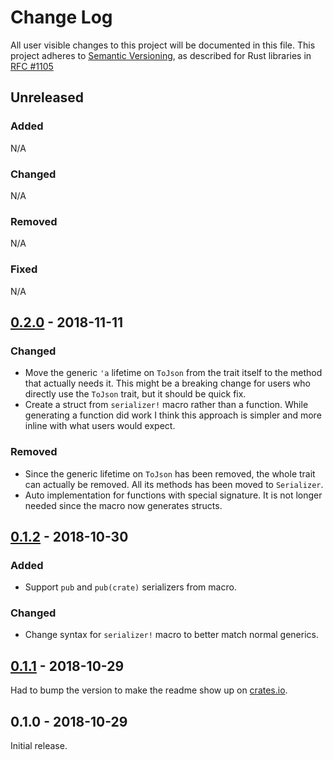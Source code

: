 # Change Log

All user visible changes to this project will be documented in this file.
This project adheres to [Semantic Versioning](http://semver.org/), as described
for Rust libraries in [RFC #1105](https://github.com/rust-lang/rfcs/blob/master/text/1105-api-evolution.md)

## Unreleased

### Added

N/A

### Changed

N/A

### Removed

N/A

### Fixed

N/A

## [0.2.0] - 2018-11-11

### Changed

- Move the generic `'a` lifetime on `ToJson` from the trait itself to the method that actually needs it. This might be a breaking change for users who directly use the `ToJson` trait, but it should be quick fix.
- Create a struct from `serializer!` macro rather than a function. While generating a function did work I think this approach is simpler and more inline with what users would expect.

### Removed

- Since the generic lifetime on `ToJson` has been removed, the whole trait can actually be removed. All its methods has been moved to `Serializer`.
- Auto implementation for functions with special signature. It is not longer needed since the macro now generates structs.

## [0.1.2] - 2018-10-30

### Added

- Support `pub` and `pub(crate)` serializers from macro.

### Changed

- Change syntax for `serializer!` macro to better match normal generics.

## [0.1.1] - 2018-10-29

Had to bump the version to make the readme show up on [crates.io](https://crates.io/crates/serializers).

## 0.1.0 - 2018-10-29

Initial release.

[0.2.0]: https://github.com/davidpdrsn/serializers/compare/v0.1.2...v0.2.0
[0.1.2]: https://github.com/davidpdrsn/serializers/compare/v0.1.1...v0.1.2
[0.1.1]: https://github.com/davidpdrsn/serializers/compare/v0.1.0...v0.1.1
